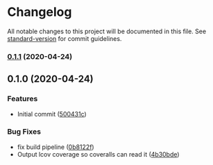 # Changelog

All notable changes to this project will be documented in this file. See [standard-version](https://github.com/conventional-changelog/standard-version) for commit guidelines.

### [0.1.1](https://github.com/c-bandy/aws-secrets-manager-cache/compare/v0.1.0...v0.1.1) (2020-04-24)

## 0.1.0 (2020-04-24)


### Features

* Initial commit ([500431c](https://github.com/c-bandy/aws-secrets-manager-cache/commit/500431c879089d564c8f004e0c4975ad3229774a))


### Bug Fixes

* fix build pipeline ([0b8122f](https://github.com/c-bandy/aws-secrets-manager-cache/commit/0b8122f053b4da70326e4b3998920585ea1e1170))
* Output lcov coverage so coveralls can read it ([4b30bde](https://github.com/c-bandy/aws-secrets-manager-cache/commit/4b30bdee9889d3ae4f7b60855ffc1797d4124b14))

